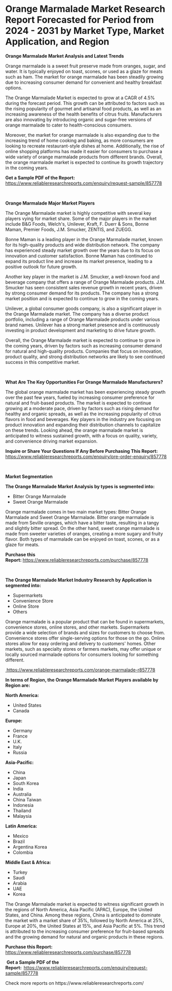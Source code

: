 <p><h1>Orange Marmalade Market Research Report Forecasted for Period from 2024 -  2031 by Market Type, Market Application, and Region</h1></p><p><strong>Orange Marmalade Market Analysis and Latest Trends</strong></p>
<p><p>Orange marmalade is a sweet fruit preserve made from oranges, sugar, and water. It is typically enjoyed on toast, scones, or used as a glaze for meats such as ham. The market for orange marmalade has been steadily growing due to increasing consumer demand for convenient and healthy breakfast options. </p><p>The Orange Marmalade Market is expected to grow at a CAGR of 4.5% during the forecast period. This growth can be attributed to factors such as the rising popularity of gourmet and artisanal food products, as well as an increasing awareness of the health benefits of citrus fruits. Manufacturers are also innovating by introducing organic and sugar-free versions of orange marmalade to cater to health-conscious consumers.</p><p>Moreover, the market for orange marmalade is also expanding due to the increasing trend of home cooking and baking, as more consumers are looking to recreate restaurant-style dishes at home. Additionally, the rise of online shopping platforms has made it easier for consumers to purchase a wide variety of orange marmalade products from different brands. Overall, the orange marmalade market is expected to continue its growth trajectory in the coming years.</p></p>
<p><strong>Get a Sample PDF of the Report:&nbsp;</strong> <a href="https://www.reliableresearchreports.com/enquiry/request-sample/857778">https://www.reliableresearchreports.com/enquiry/request-sample/857778</a></p>
<p>&nbsp;</p>
<p><strong>Orange Marmalade Major Market Players</strong></p>
<p><p>The Orange Marmalade market is highly competitive with several key players vying for market share. Some of the major players in the market include B&G Foods, Welch's, Unilever, Kraft, F. Duerr & Sons, Bonne Maman, Premier Foods, J.M. Smucker, ZENTIS, and ZUEGG.</p><p>Bonne Maman is a leading player in the Orange Marmalade market, known for its high-quality products and wide distribution network. The company has experienced steady market growth over the years due to its focus on innovation and customer satisfaction. Bonne Maman has continued to expand its product line and increase its market presence, leading to a positive outlook for future growth.</p><p>Another key player in the market is J.M. Smucker, a well-known food and beverage company that offers a range of Orange Marmalade products. J.M. Smucker has seen consistent sales revenue growth in recent years, driven by strong consumer demand for its products. The company has a strong market position and is expected to continue to grow in the coming years.</p><p>Unilever, a global consumer goods company, is also a significant player in the Orange Marmalade market. The company has a diverse product portfolio, including a range of Orange Marmalade products under various brand names. Unilever has a strong market presence and is continuously investing in product development and marketing to drive future growth.</p><p>Overall, the Orange Marmalade market is expected to continue to grow in the coming years, driven by factors such as increasing consumer demand for natural and high-quality products. Companies that focus on innovation, product quality, and strong distribution networks are likely to see continued success in this competitive market.</p></p>
<p>&nbsp;</p>
<p><strong>What Are The Key Opportunities For Orange Marmalade Manufacturers?</strong></p>
<p><p>The global orange marmalade market has been experiencing steady growth over the past few years, fueled by increasing consumer preference for natural and fruit-based products. The market is expected to continue growing at a moderate pace, driven by factors such as rising demand for healthy and organic spreads, as well as the increasing popularity of citrus flavors in food and beverages. Key players in the industry are focusing on product innovation and expanding their distribution channels to capitalize on these trends. Looking ahead, the orange marmalade market is anticipated to witness sustained growth, with a focus on quality, variety, and convenience driving market expansion.</p></p>
<p><strong>Inquire or Share Your Questions If Any Before Purchasing This Report:</strong> <a href="https://www.reliableresearchreports.com/enquiry/pre-order-enquiry/857778">https://www.reliableresearchreports.com/enquiry/pre-order-enquiry/857778</a></p>
<p>&nbsp;</p>
<p><strong>Market Segmentation</strong></p>
<p><strong>The Orange Marmalade Market Analysis by types is segmented into:</strong></p>
<p><ul><li>Bitter Orange Marmalade</li><li>Sweet Orange Marmalade</li></ul></p>
<p><p>Orange marmalade comes in two main market types: Bitter Orange Marmalade and Sweet Orange Marmalade. Bitter orange marmalade is made from Seville oranges, which have a bitter taste, resulting in a tangy and slightly bitter spread. On the other hand, sweet orange marmalade is made from sweeter varieties of oranges, creating a more sugary and fruity flavor. Both types of marmalade can be enjoyed on toast, scones, or as a glaze for meats.</p></p>
<p><strong>Purchase this Report:&nbsp;</strong><a href="https://www.reliableresearchreports.com/purchase/857778">https://www.reliableresearchreports.com/purchase/857778</a></p>
<p>&nbsp;</p>
<p><strong>The Orange Marmalade Market Industry Research by Application is segmented into:</strong></p>
<p><ul><li>Supermarkets</li><li>Convenience Store</li><li>Online Store</li><li>Others</li></ul></p>
<p><p>Orange marmalade is a popular product that can be found in supermarkets, convenience stores, online stores, and other markets. Supermarkets provide a wide selection of brands and sizes for customers to choose from. Convenience stores offer single-serving options for those on the go. Online stores allow for easy ordering and delivery to customers' homes. Other markets, such as specialty stores or farmers markets, may offer unique or locally sourced marmalade options for consumers looking for something different.</p></p>
<p><a href="https://www.reliableresearchreports.com/orange-marmalade-r857778">&nbsp;https://www.reliableresearchreports.com/orange-marmalade-r857778</a></p>
<p><strong>In terms of Region, the Orange Marmalade Market Players available by Region are:</strong></p>
<p>
    <p> <strong> North America: </strong>
        <ul>
            <li>United States</li>
            <li>Canada</li>
        </ul>
        </p> 
    <p> <strong> Europe: </strong>
        <ul>
            <li>Germany</li>
            <li>France</li>
            <li>U.K.</li>
            <li>Italy</li>
            <li>Russia</li>
        </ul>
        </p> 
    <p> <strong> Asia-Pacific: </strong>
        <ul>
            <li>China</li>
            <li>Japan</li>
            <li>South Korea</li>
            <li>India</li>
            <li>Australia</li>
            <li>China Taiwan</li>
            <li>Indonesia</li>
            <li>Thailand</li>
            <li>Malaysia</li>
        </ul>
        </p> 
    <p> <strong> Latin America: </strong>
        <ul>
            <li>Mexico</li>
            <li>Brazil</li>
            <li>Argentina Korea</li>
            <li>Colombia</li>
        </ul>
        </p> 
    <p> <strong> Middle East & Africa: </strong>
        <ul>
            <li>Turkey</li>
            <li>Saudi</li>
            <li>Arabia</li>
            <li>UAE</li>
            <li>Korea</li>
        </ul>
    </p>
    </p>
<p><p>The Orange Marmalade market is expected to witness significant growth in the regions of North America, Asia Pacific (APAC), Europe, the United States, and China. Among these regions, China is anticipated to dominate the market with a market share of 35%, followed by North America at 25%, Europe at 20%, the United States at 15%, and Asia Pacific at 5%. This trend is attributed to the increasing consumer preference for fruit-based spreads and the growing demand for natural and organic products in these regions.</p></p>
<p><strong>Purchase this Report: </strong><a href="https://www.reliableresearchreports.com/purchase/857778">https://www.reliableresearchreports.com/purchase/857778</a></p>
<p>&nbsp;<strong>Get a Sample PDF of the Report:&nbsp;&nbsp;</strong><a href="https://www.reliableresearchreports.com/enquiry/request-sample/857778">https://www.reliableresearchreports.com/enquiry/request-sample/857778</a></p>
<p><strong></strong></p>
<p>Check more reports on https://www.reliableresearchreports.com/</p>